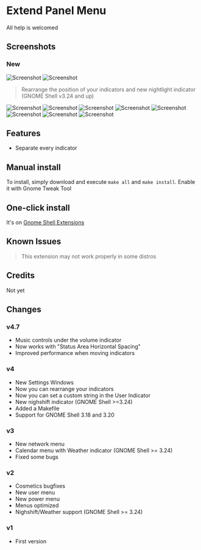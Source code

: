 # Extend Panel Menu

All help is welcomed

## Screenshots
### New
![Screenshot](https://raw.githubusercontent.com/julio641742/extend-panel-menu/master/screenshots/settings-4.png)
![Screenshot](https://raw.githubusercontent.com/julio641742/extend-panel-menu/master/screenshots/extend-panel-nightlight-4.png)
> Rearrange the position of your indicators and new nightlight indicator (GNOME Shell v3.24 and up)

![Screenshot](https://raw.githubusercontent.com/julio641742/extend-panel-menu/master/screenshots/extend-panel-4.png)
![Screenshot](https://raw.githubusercontent.com/julio641742/extend-panel-menu/master/screenshots/extend-panel-shell-theme-4.png)
![Screenshot](https://raw.githubusercontent.com/julio641742/extend-panel-menu/master/screenshots/extend-panel-volume-4.png)
![Screenshot](https://raw.githubusercontent.com/julio641742/extend-panel-menu/master/screenshots/extend-panel-network-4.png)
![Screenshot](https://raw.githubusercontent.com/julio641742/extend-panel-menu/master/screenshots/extend-panel-power-4.png)
![Screenshot](https://raw.githubusercontent.com/julio641742/extend-panel-menu/master/screenshots/extend-panel-calendar-4.png)
![Screenshot](https://raw.githubusercontent.com/julio641742/extend-panel-menu/master/screenshots/extend-panel-notifications-4.png)
![Screenshot](https://raw.githubusercontent.com/julio641742/extend-panel-menu/master/screenshots/extend-panel-user-4.png)


## Features
- Separate every indicator

## Manual install
To install, simply download and execute `make all` and  `make install`. Enable it with Gnome Tweak Tool

## One-click install
It's on [Gnome Shell Extensions](https://extensions.gnome.org/extension/1201/extend-panel-menu/)


## Known Issues
> This extension may not work properly in some distros

## Credits
Not yet

## Changes

### v4.7
- Music controls under the volume indicator
- Now works with "Status Area Horizontal Spacing"
- Improved performance when moving indicators

### v4
- New Settings Windows
- Now you can rearrange your indicators
- Now you can set a custom string in the User Indicator
- New nighshift indicator (GNOME Shell >=3.24)
- Added a Makefile
- Support for GNOME Shell 3.18 and 3.20

### v3
- New network menu
- Calendar menu with Weather indicator (GNOME Shell >= 3.24)
- Fixed some bugs

### v2
- Cosmetics bugfixes
- New user menu
- New power menu
- Menus optimized
- Nighshift/Weather support (GNOME Shell >= 3.24)

### v1
- First version
